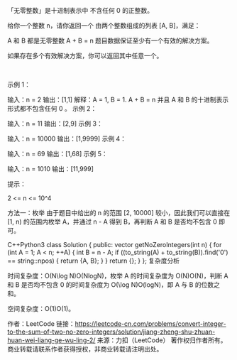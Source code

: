 「无零整数」是十进制表示中 不含任何 0 的正整数。

给你一个整数 n，请你返回一个 由两个整数组成的列表 [A, B]，满足：

A 和 B 都是无零整数
A + B = n
题目数据保证至少有一个有效的解决方案。

如果存在多个有效解决方案，你可以返回其中任意一个。

 

示例 1：

输入：n = 2
输出：[1,1]
解释：A = 1, B = 1. A + B = n 并且 A 和 B 的十进制表示形式都不包含任何 0 。
示例 2：

输入：n = 11
输出：[2,9]
示例 3：

输入：n = 10000
输出：[1,9999]
示例 4：

输入：n = 69
输出：[1,68]
示例 5：

输入：n = 1010
输出：[11,999]
 

提示：

2 <= n <= 10^4


方法一：枚举
由于题目中给出的 n 的范围 [2, 10000] 较小，因此我们可以直接在 [1, n) 的范围内枚举 A，并通过 n - A 得到 B，再判断 A 和 B 是否均不包含 0 即可。

C++Python3
class Solution {
public:
    vector<int> getNoZeroIntegers(int n) {
        for (int A = 1; A < n; ++A) {
            int B = n - A;
            if ((to_string(A) + to_string(B)).find('0') == string::npos) {
                return {A, B};
            }
        }
        return {};
    }
};
复杂度分析

时间复杂度：O(N\log N)O(NlogN)，枚举 A 的时间复杂度为 O(N)O(N)，判断 A 和 B 是否均不包含 0 的时间复杂度为 O(\log N)O(logN)，即 A 与 B 的位数之和。

空间复杂度：O(1)O(1)。

作者：LeetCode
链接：https://leetcode-cn.com/problems/convert-integer-to-the-sum-of-two-no-zero-integers/solution/jiang-zheng-shu-zhuan-huan-wei-liang-ge-wu-ling-2/
来源：力扣（LeetCode）
著作权归作者所有。商业转载请联系作者获得授权，非商业转载请注明出处。